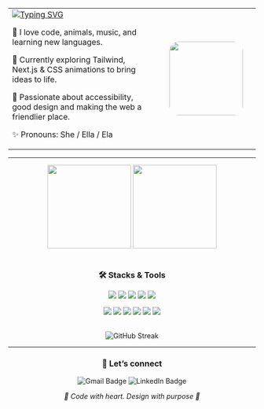 <table align="center">
  <tr>
    <td width="60%" valign="top">
      <a href="https://git.io/typing-svg">
        <img src="https://readme-typing-svg.demolab.com?font=Fira+Code&duration=3000&pause=150&color=A64AC9&width=435&lines=Hi%2C+I'm+Manuela+%F0%9F%91%8B%F0%9F%8F%BB;I'm+a+Front-End+Developer+%F0%9F%92%95" alt="Typing SVG" />
      </a>
      <p>🥰 I love code, animals, music, and learning new languages.</p>
      <p>🌱 Currently exploring Tailwind, Next.js & CSS animations to bring ideas to life.</p>
      <p>🧡 Passionate about accessibility, good design and making the web a friendlier place.</p>
      <p>✨ Pronouns: She / Ella / Ela</p>
    </td>
    <td align="center" width="40%">
      <img src="https://i.postimg.cc/pV1jQp7B/tkthao219-bubududu.gif" height="150" style="border-radius:20px;" alt=""/>
    </td>
  </tr>
</table>

---

<div align="center">
  <img height="170em" src="https://github-readme-stats.vercel.app/api?username=netuninho&show_icons=true&theme=nightowl&include_all_commits=true&count_private=true&hide_border=true"/>
  <img height="170em" src="https://github-readme-stats.vercel.app/api/top-langs/?username=netuninho&layout=compact&langs_count=7&theme=nightowl&hide_border=true"/>
</div>

<br>

<h3 align="center">🛠️ Stacks & Tools</h3>

<div align="center">

  <p>
    <img src="https://img.shields.io/badge/PHP-A64AC9?style=for-the-badge&logo=php&logoColor=white"/>
    <img src="https://img.shields.io/badge/HTML5-A64AC9?style=for-the-badge&logo=html5&logoColor=white"/>
    <img src="https://img.shields.io/badge/CSS-A64AC9?style=for-the-badge&logo=css&logoColor=white"/>
    <img src="https://img.shields.io/badge/JavaScript-A64AC9?style=for-the-badge&logo=javascript&logoColor=white"/>
    <img src="https://img.shields.io/badge/TypeScript-A64AC9?style=for-the-badge&logo=typescript&logoColor=white"/>
  </p>

  <p>
    <img src="https://img.shields.io/badge/React-A64AC9?style=for-the-badge&logo=react&logoColor=white"/>
    <img src="https://img.shields.io/badge/Next.js-A64AC9?style=for-the-badge&logo=nextdotjs&logoColor=white"/>
    <img src="https://img.shields.io/badge/Node.js-A64AC9?style=for-the-badge&logo=nodedotjs&logoColor=white"/>
    <img src="https://img.shields.io/badge/Tailwind_CSS-A64AC9?style=for-the-badge&logo=tailwindcss&logoColor=white"/>
    <img src="https://img.shields.io/badge/Bootstrap-A64AC9?style=for-the-badge&logo=bootstrap&logoColor=white"/>
    <img src="https://img.shields.io/badge/Figma-A64AC9?style=for-the-badge&logo=figma&logoColor=white"/>
  </p>

</div>

<br>

<div align="center">
  <img src="https://streak-stats.demolab.com?user=netuninho&theme=nightowl&hide_border=true&short_numbers=true" alt="GitHub Streak"/>
</div>

---

<h3 align="center">💌 Let’s connect</h3>

<p align="center">
  <a href="mailto:manuelass.dev@gmail.com" target="_blank" style="text-decoration:none;">
    <img src="https://img.shields.io/badge/Gmail-A64AC9?style=for-the-badge&logo=gmail&logoColor=white" alt="Gmail Badge"/>
  </a>
  <a href="https://www.linkedin.com/in/manuela-silva-588ab71a4/" target="_blank" style="text-decoration:none;">
    <img src="https://img.shields.io/badge/LinkedIn-A64AC9?style=for-the-badge&logo=linkedin&logoColor=white" alt="LinkedIn Badge"/>
  </a>
</p>

<p align="center"><i>🧡 Code with heart. Design with purpose 🧡</i></p>

